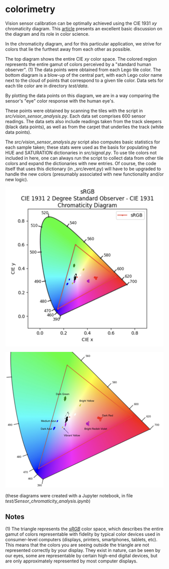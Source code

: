 # colorimetry

Vision sensor calibration can be optimally achieved using the CIE 1931 _xy_ chromaticity
diagram. This [article](https://en.wikipedia.org/wiki/CIE_1931_color_space)
presents an excellent basic discussion on the diagram and its role in color science.

In the chromaticity diagram, and for this particular application, we strive for 
colors that lie the furthest away from each other as possible. 

The top diagram shows the entire CIE _xy_ color space. The colored region represents the
entire gamut of colors perceived by a "standard human observer". (1) The data points were 
obtained from each Lego tile color. The bottom diagram is a blow-up of the central part, 
with each Lego color name next to the cloud of points that correspond to a given tile 
color. Data sets for each tile color are in directory _test/data_.

By plotting the data points on this diagram, we are in a way comparing the sensor's "eye" 
color response with the human eye's. 

These points were obtained by scanning the tiles with the script in
_src/vision_sensor_analysis.py_. Each data set comprises 600 sensor readings.
The data sets also include readings taken from the track sleepers (black data
points), as well as from the carpet that underlies the track (white data points). 

The _src/vision_sensor_analysis.py_ script also computes basic statistics for each sample 
taken; these stats were used as the basis for populating the HUE and SATURATION 
dictionaries in _src/signal.py_. To use tile colors not included in here, one can always 
run the script to collect data from other tile colors and expand the dictionaries with 
new entries. Of course, the code itself that uses this dictionary (in _src/event.py) will
have to be upgraded to handle the new colors (presumably associated with new 
functionality and/or new logic). 

<img src="pics/CIE_1.jpeg" width="700"></img>

<img src="pics/CIE_2.jpeg" width="1000"></img>

(these diagrams were created with a Jupyter notebook, in file 
_test/Sensor_chromaticity_analysis.ipynb_)

## Notes

(1) The triangle represents the [_sRGB_](https://en.wikipedia.org/wiki/SRGB#:~:text=sRGB%20is%20a%20standard%20RGB,%2D2%2D1%3A1999.)
color space, which describes the entire gamut of colors representable with fidelity
by typical color devices used in consumer-level computers (displays, printers, smartphones,
tablets, etc). This means that the colors you are seeing outside the triangle are not 
represented correctly by your display. They exist in nature, can be seen by our eyes, 
some are representable by certain high-end digital devices, but are only approximately 
represented by most computer displays.



